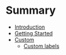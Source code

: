 # Summary

* [Introduction](README.md)
* [Getting Started](docs/getting_started.md)
* [Custom](docs/custom.md)
   * [Custom labels](docs/custom/custom_labels.md)

